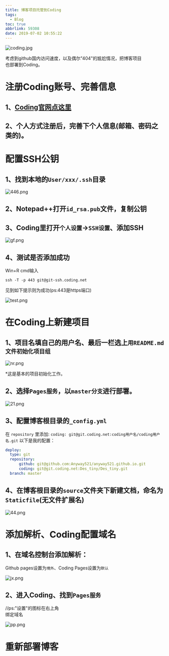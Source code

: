 ```yaml
---
title: 博客项目托管到Coding
tags:
  - Blog
toc: true
abbrlink: 59308
date: 2019-07-02 10:55:22
---
```

![coding.jpg](https://cdn.anyway1314.cn/imagecoding.jpg-title)

考虑到github国内访问速度，以及偶尔"404"的尴尬情况，把博客项目<br>也部署到Coding。
<!--more-->

# 注册Coding账号、完善信息
## 1、[Coding官网点这里](https://coding.net/)<br>
## 2、个人方式注册后，完善下个人信息(邮箱、密码之类的)。
# 配置SSH公钥
## 1、找到本地的`User/xxx/.ssh`目录
![446.png](https://cdn.anyway1314.cn/image446.png)
## 2、Notepad++打开`id_rsa.pub`文件，复制公钥
## 3、Coding里打开`个人设置`->`SSH设置`、添加SSH

![gf.png](https://cdn.anyway1314.cn/imagegf.png)

## 4、测试是否添加成功
Win+R cmd输入
``` SSH
ssh -T -p 443 git@git-ssh.coding.net
```
见到如下提示则为成功(ps:443是https端口)

![test.png](https://cdn.anyway1314.cn/imagetest.png)

# 在Coding上新建项目
## 1、项目名填自己的用户名、最后一栏选上`用README.md文件初始化项目组`

![nr.png](https://cdn.anyway1314.cn/imagenr.png)

*这是基本的项目初始化工作。

## 2、选择`Pages服务`，以`master分支`进行部署。

![21.png](https://cdn.anyway1314.cn/image21.png)

## 3、配置博客根目录的`_config.yml`
在 `repository` 里添加: `coding: git@git.coding.net:coding用户名/coding用户名.git`
以下是我的配置：

``` yml
deploy:
  type: git
  repository: 
      github: git@github.com:Anyway521/anyway521.github.io.git
      coding: git@git.coding.net:Des_tiny/Des_tiny.git
  branch: master
```  

## 4、在博客根目录的`source`文件夹下新建文档，命名为`Staticfile`(无文件扩展名)

![44.png](https://cdn.anyway1314.cn/image44.png)

# 添加解析、Coding配置域名
## 1、在域名控制台添加解析：
Github pages设置为`境外`、Coding Pages设置为`默认`

![jx.png](https://cdn.anyway1314.cn/imagejx.png)

## 2、进入Coding、找到`Pages服务`
//ps:"设置"的图标在右上角  
绑定域名

![pp.png](https://cdn.anyway1314.cn/imagepp.png)

# 重新部署博客


